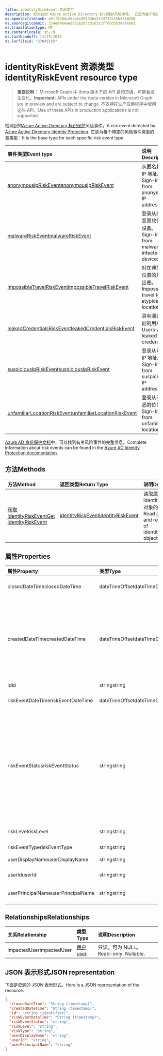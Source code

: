 ```yaml
---
title: identityRiskEvent 资源类型
description: 检测到的 Azure Active Directory 标识保护风险事件。 它是为每个特定的风险事件类型的基类型：
ms.openlocfilehash: e61f5e0dc2dae2c055636e3fd3737e16b2558458
ms.sourcegitcommit: 334e84b4aed63162bcc31831cffd6d363dafee02
ms.translationtype: MT
ms.contentlocale: zh-CN
ms.lasthandoff: 11/29/2018
ms.locfileid: "27043165"
---
```

# <a name="identityriskevent-resource-type"></a><span data-ttu-id="793b6-104">identityRiskEvent 资源类型</span><span class="sxs-lookup"><span data-stu-id="793b6-104">identityRiskEvent resource type</span></span>

> <span data-ttu-id="793b6-105">**重要说明：** Microsoft Graph 中 /beta 版本下的 API 是预览版，可能会发生变化。</span><span class="sxs-lookup"><span data-stu-id="793b6-105">**Important:** APIs under the /beta version in Microsoft Graph are in preview and are subject to change.</span></span> <span data-ttu-id="793b6-106">不支持在生产应用程序中使用这些 API。</span><span class="sxs-lookup"><span data-stu-id="793b6-106">Use of these APIs in production applications is not supported.</span></span>

<span data-ttu-id="793b6-107">检测到的[Azure Active Directory 标识保护](https://azure.microsoft.com/en-us/documentation/articles/active-directory-identityprotection/)风险事件。</span><span class="sxs-lookup"><span data-stu-id="793b6-107">A risk event detected by [Azure Active Directory Identity Protection](https://azure.microsoft.com/en-us/documentation/articles/active-directory-identityprotection/).</span></span> <span data-ttu-id="793b6-108">它是为每个特定的风险事件类型的基类型：</span><span class="sxs-lookup"><span data-stu-id="793b6-108">It is the base type for each specific risk event type:</span></span>

| <span data-ttu-id="793b6-109">事件类型</span><span class="sxs-lookup"><span data-stu-id="793b6-109">Event type</span></span>         | <span data-ttu-id="793b6-110">说明</span><span class="sxs-lookup"><span data-stu-id="793b6-110">Description</span></span>|
|:---------------|:-----------|
|[<span data-ttu-id="793b6-111">anonymousipRiskEvent</span><span class="sxs-lookup"><span data-stu-id="793b6-111">anonymousipRiskEvent</span></span>](anonymousipriskevent.md) | <span data-ttu-id="793b6-112">从匿名登录 IP 地址。</span><span class="sxs-lookup"><span data-stu-id="793b6-112">Sign-ins from anonymous IP addresses.</span></span> |
|[<span data-ttu-id="793b6-113">malwareRiskEvent</span><span class="sxs-lookup"><span data-stu-id="793b6-113">malwareRiskEvent</span></span>](malwareriskevent.md) | <span data-ttu-id="793b6-114">登录从感染恶意软件的设备。</span><span class="sxs-lookup"><span data-stu-id="793b6-114">Sign-ins from malware-infected devices.</span></span> |
|[<span data-ttu-id="793b6-115">impossibleTravelRiskEvent</span><span class="sxs-lookup"><span data-stu-id="793b6-115">impossibleTravelRiskEvent</span></span>](impossibletravelriskevent.md) | <span data-ttu-id="793b6-116">对在典型的位置的意思出差。</span><span class="sxs-lookup"><span data-stu-id="793b6-116">Impossible travel to atypical locations.</span></span> |
|[<span data-ttu-id="793b6-117">leakedCredentialsRiskEvent</span><span class="sxs-lookup"><span data-stu-id="793b6-117">leakedCredentialsRiskEvent</span></span>](leakedcredentialsriskevent.md) | <span data-ttu-id="793b6-118">具有泄漏凭据的用户。</span><span class="sxs-lookup"><span data-stu-id="793b6-118">Users with leaked credentials.</span></span> |
|[<span data-ttu-id="793b6-119">suspiciousIpRiskEvent</span><span class="sxs-lookup"><span data-stu-id="793b6-119">suspiciousIpRiskEvent</span></span>](suspiciousipriskevent.md) | <span data-ttu-id="793b6-120">登录从可疑 IP 地址。</span><span class="sxs-lookup"><span data-stu-id="793b6-120">Sign-ins from suspicious IP addresses.</span></span> |
|[<span data-ttu-id="793b6-121">unfamiliarLocationRiskEvent</span><span class="sxs-lookup"><span data-stu-id="793b6-121">unfamiliarLocationRiskEvent</span></span>](unfamiliarlocationriskevent.md) | <span data-ttu-id="793b6-122">登录从不熟悉的位置。</span><span class="sxs-lookup"><span data-stu-id="793b6-122">Sign-ins from unfamiliar locations.</span></span> |

<span data-ttu-id="793b6-123">[Azure AD 身份保护文档](https://docs.microsoft.com/en-us/azure/active-directory/active-directory-reporting-risk-events)中，可以找到有关风险事件的完整信息。</span><span class="sxs-lookup"><span data-stu-id="793b6-123">Complete information about risk events can be found in the [Azure AD Identity Protection documentation](https://docs.microsoft.com/en-us/azure/active-directory/active-directory-reporting-risk-events).</span></span>

## <a name="methods"></a><span data-ttu-id="793b6-124">方法</span><span class="sxs-lookup"><span data-stu-id="793b6-124">Methods</span></span>

| <span data-ttu-id="793b6-125">方法</span><span class="sxs-lookup"><span data-stu-id="793b6-125">Method</span></span>           | <span data-ttu-id="793b6-126">返回类型</span><span class="sxs-lookup"><span data-stu-id="793b6-126">Return Type</span></span>    |<span data-ttu-id="793b6-127">说明</span><span class="sxs-lookup"><span data-stu-id="793b6-127">Description</span></span>|
|:---------------|:--------|:----------|
|[<span data-ttu-id="793b6-128">获取 identityRiskEvent</span><span class="sxs-lookup"><span data-stu-id="793b6-128">Get identityRiskEvent</span></span>](../api/identityriskevent-get.md) | [<span data-ttu-id="793b6-129">identityRiskEvent</span><span class="sxs-lookup"><span data-stu-id="793b6-129">identityRiskEvent</span></span>](identityriskevent.md) |<span data-ttu-id="793b6-130">读取属性和 identityRiskEvent 对象的关系。</span><span class="sxs-lookup"><span data-stu-id="793b6-130">Read properties and relationships of identityRiskEvent object.</span></span>|

## <a name="properties"></a><span data-ttu-id="793b6-131">属性</span><span class="sxs-lookup"><span data-stu-id="793b6-131">Properties</span></span>
| <span data-ttu-id="793b6-132">属性</span><span class="sxs-lookup"><span data-stu-id="793b6-132">Property</span></span>     | <span data-ttu-id="793b6-133">类型</span><span class="sxs-lookup"><span data-stu-id="793b6-133">Type</span></span>   |<span data-ttu-id="793b6-134">说明</span><span class="sxs-lookup"><span data-stu-id="793b6-134">Description</span></span>|
|:---------------|:--------|:----------|
|<span data-ttu-id="793b6-135">closedDateTime</span><span class="sxs-lookup"><span data-stu-id="793b6-135">closedDateTime</span></span>|<span data-ttu-id="793b6-136">dateTimeOffset</span><span class="sxs-lookup"><span data-stu-id="793b6-136">dateTimeOffset</span></span>| <span data-ttu-id="793b6-137">日期和时间的风险事件已关闭</span><span class="sxs-lookup"><span data-stu-id="793b6-137">The date and time that the risk event was closed</span></span>|
|<span data-ttu-id="793b6-138">createdDateTime</span><span class="sxs-lookup"><span data-stu-id="793b6-138">createdDateTime</span></span>|<span data-ttu-id="793b6-139">dateTimeOffset</span><span class="sxs-lookup"><span data-stu-id="793b6-139">dateTimeOffset</span></span>| <span data-ttu-id="793b6-140">日期和时间的风险事件的创建。</span><span class="sxs-lookup"><span data-stu-id="793b6-140">The date and time that the risk event was created.</span></span> <span data-ttu-id="793b6-141">始终是大于或等于风险事件本身的 datetime。</span><span class="sxs-lookup"><span data-stu-id="793b6-141">This is always greater than or equal to the datetime of the risk event itself.</span></span> <span data-ttu-id="793b6-142">这是正确的属性，以用作筛选器时查询风险事件。</span><span class="sxs-lookup"><span data-stu-id="793b6-142">This is the correct property to use as a filter when querying risk events.</span></span>|
|<span data-ttu-id="793b6-143">id</span><span class="sxs-lookup"><span data-stu-id="793b6-143">id</span></span>|<span data-ttu-id="793b6-144">string</span><span class="sxs-lookup"><span data-stu-id="793b6-144">string</span></span>| <span data-ttu-id="793b6-145">只读</span><span class="sxs-lookup"><span data-stu-id="793b6-145">Read-only</span></span>|
|<span data-ttu-id="793b6-146">riskEventDateTime</span><span class="sxs-lookup"><span data-stu-id="793b6-146">riskEventDateTime</span></span>|<span data-ttu-id="793b6-147">dateTimeOffset</span><span class="sxs-lookup"><span data-stu-id="793b6-147">dateTimeOffset</span></span>| <span data-ttu-id="793b6-148">日期和风险事件发生的时间</span><span class="sxs-lookup"><span data-stu-id="793b6-148">The date and time when the risk event occurred</span></span>|
|<span data-ttu-id="793b6-149">riskEventStatus</span><span class="sxs-lookup"><span data-stu-id="793b6-149">riskEventStatus</span></span>|<span data-ttu-id="793b6-150">string</span><span class="sxs-lookup"><span data-stu-id="793b6-150">string</span></span>| <span data-ttu-id="793b6-151">可取值为：`active`、`remediated`、`dismissedAsFixed`、`dismissedAsFalsePositive`、`dismissedAsIgnore`、`loginBlocked`、`closedMfaAuto`、`closedMultipleReasons`。</span><span class="sxs-lookup"><span data-stu-id="793b6-151">Possible values are: `active`, `remediated`, `dismissedAsFixed`, `dismissedAsFalsePositive`, `dismissedAsIgnore`, `loginBlocked`, `closedMfaAuto`, `closedMultipleReasons`.</span></span>|
|<span data-ttu-id="793b6-152">riskLevel</span><span class="sxs-lookup"><span data-stu-id="793b6-152">riskLevel</span></span>|<span data-ttu-id="793b6-153">string</span><span class="sxs-lookup"><span data-stu-id="793b6-153">string</span></span>| <span data-ttu-id="793b6-154">可取值为：`low`、`medium`、`high`。</span><span class="sxs-lookup"><span data-stu-id="793b6-154">Possible values are: `low`, `medium`, `high`.</span></span>|
|<span data-ttu-id="793b6-155">riskEventType</span><span class="sxs-lookup"><span data-stu-id="793b6-155">riskEventType</span></span>|<span data-ttu-id="793b6-156">string</span><span class="sxs-lookup"><span data-stu-id="793b6-156">string</span></span>| <span data-ttu-id="793b6-157">风险类型</span><span class="sxs-lookup"><span data-stu-id="793b6-157">The type of risk</span></span>|
|<span data-ttu-id="793b6-158">userDisplayName</span><span class="sxs-lookup"><span data-stu-id="793b6-158">userDisplayName</span></span>|<span data-ttu-id="793b6-159">string</span><span class="sxs-lookup"><span data-stu-id="793b6-159">string</span></span>| <span data-ttu-id="793b6-160">风险的用户的名称</span><span class="sxs-lookup"><span data-stu-id="793b6-160">The name of the user at risk</span></span>|
|<span data-ttu-id="793b6-161">userId</span><span class="sxs-lookup"><span data-stu-id="793b6-161">userId</span></span>|<span data-ttu-id="793b6-162">string</span><span class="sxs-lookup"><span data-stu-id="793b6-162">string</span></span>| <span data-ttu-id="793b6-163">风险的用户 id</span><span class="sxs-lookup"><span data-stu-id="793b6-163">The id of the user at risk</span></span>|
|<span data-ttu-id="793b6-164">userPrincipalName</span><span class="sxs-lookup"><span data-stu-id="793b6-164">userPrincipalName</span></span>|<span data-ttu-id="793b6-165">string</span><span class="sxs-lookup"><span data-stu-id="793b6-165">string</span></span>| <span data-ttu-id="793b6-166">风险的用户的用户主体名称</span><span class="sxs-lookup"><span data-stu-id="793b6-166">The user principal name of the user at risk</span></span>|

## <a name="relationships"></a><span data-ttu-id="793b6-167">Relationships</span><span class="sxs-lookup"><span data-stu-id="793b6-167">Relationships</span></span>
| <span data-ttu-id="793b6-168">关系</span><span class="sxs-lookup"><span data-stu-id="793b6-168">Relationship</span></span> | <span data-ttu-id="793b6-169">类型</span><span class="sxs-lookup"><span data-stu-id="793b6-169">Type</span></span>   |<span data-ttu-id="793b6-170">说明</span><span class="sxs-lookup"><span data-stu-id="793b6-170">Description</span></span>|
|:---------------|:--------|:----------|
|<span data-ttu-id="793b6-171">impactedUser</span><span class="sxs-lookup"><span data-stu-id="793b6-171">impactedUser</span></span>|[<span data-ttu-id="793b6-172">用户</span><span class="sxs-lookup"><span data-stu-id="793b6-172">user</span></span>](user.md)| <span data-ttu-id="793b6-p105">只读。可为 NULL。</span><span class="sxs-lookup"><span data-stu-id="793b6-p105">Read-only. Nullable.</span></span>|

## <a name="json-representation"></a><span data-ttu-id="793b6-175">JSON 表示形式</span><span class="sxs-lookup"><span data-stu-id="793b6-175">JSON representation</span></span>

<span data-ttu-id="793b6-176">下面是资源的 JSON 表示形式。</span><span class="sxs-lookup"><span data-stu-id="793b6-176">Here is a JSON representation of the resource.</span></span> 

<!-- {
  "blockType": "resource",
  "optionalProperties": [

  ],
  "@odata.type": "microsoft.graph.identityRiskEvent"
}-->

```json
{
  "closedDateTime": "String (timestamp)",
  "createdDateTime": "String (timestamp)",
  "id": "string (identifier)",
  "riskEventDateTime": "String (timestamp)",
  "riskEventStatus": "string",
  "riskLevel": "string",
  "riskType": "string",
  "userDisplayName": "string",
  "userId": "string",
  "userPrincipalName": "string"
}

```

<!-- uuid: 8fcb5dbc-d5aa-4681-8e31-b001d5168d79
2015-10-25 14:57:30 UTC -->
<!-- {
  "type": "#page.annotation",
  "description": "identityRiskEvent resource",
  "keywords": "",
  "section": "documentation",
  "tocPath": ""
}-->